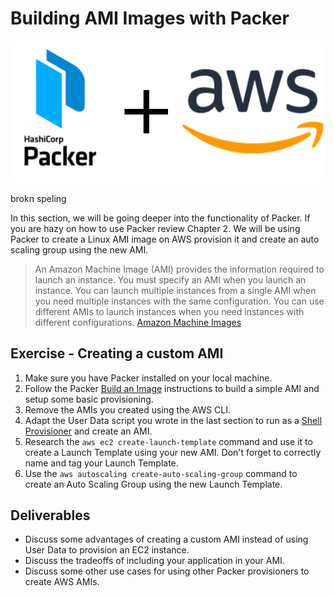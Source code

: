 # Building AMI Images with Packer

![packer plus aws image](img3/packer+aws.svg  ':size=400px :class=img-center :alt= packer plus aws image')

brokn speling 

In this section, we will be going deeper into the functionality of Packer. If you are hazy on how to use Packer review Chapter 2. We will be using Packer to create a Linux AMI image on AWS provision it and create an auto scaling group using the new AMI.

> An Amazon Machine Image (AMI) provides the information required to launch an instance. You must specify an AMI when you launch an instance. You can launch multiple instances from a single AMI when you need multiple instances with the same configuration. You can use different AMIs to launch instances when you need instances with different configurations. [Amazon Machine Images](https://docs.aws.amazon.com/AWSEC2/latest/UserGuide/AMIs.html)

## Exercise - Creating a custom AMI

1. Make sure you have Packer installed on your local machine.
2. Follow the Packer [Build an Image](https://developer.hashicorp.com/packer/tutorials/aws-get-started) instructions to build a simple AMI and setup some basic provisioning.
3. Remove the AMIs you created using the AWS CLI.
4. Adapt the User Data script you wrote in the last section to run as a [Shell Provisioner](https://www.packer.io/docs/provisioners/shell.html) and create an AMI.
5. Research the `aws ec2 create-launch-template` command and use it to create a Launch Template using your new AMI. Don't forget to correctly name and tag your Launch Template.
6. Use the `aws autoscaling create-auto-scaling-group` command to create an Auto Scaling Group using the new Launch Template.

## Deliverables

- Discuss some advantages of creating a custom AMI instead of using User Data to provision an EC2 instance.
- Discuss the tradeoffs of including your application in your AMI.
- Discuss some other use cases for using other Packer provisioners to create AWS AMIs.

